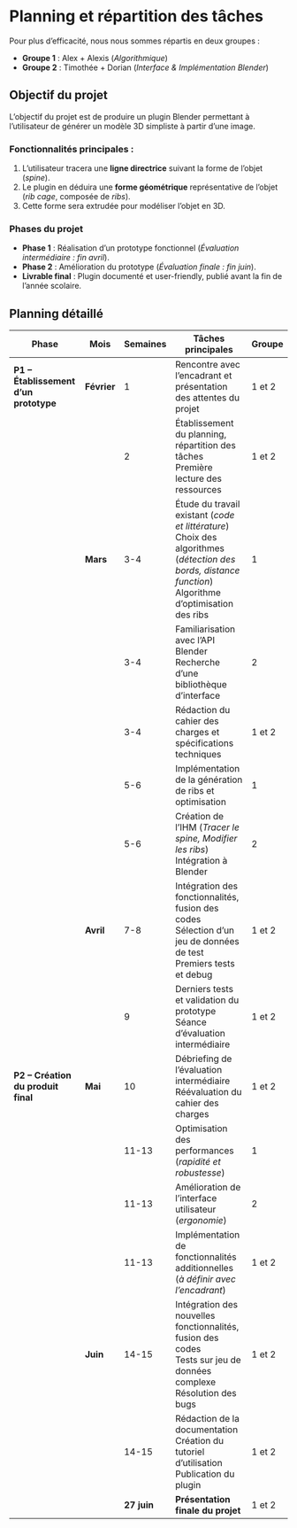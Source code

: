 # Planning et répartition des tâches

Pour plus d’efficacité, nous nous sommes répartis en deux groupes :
- **Groupe 1** : Alex + Alexis (*Algorithmique*)
- **Groupe 2** : Timothée + Dorian (*Interface & Implémentation Blender*)

## Objectif du projet

L’objectif du projet est de produire un plugin Blender permettant à l’utilisateur de générer un modèle 3D simpliste à partir d’une image. 

### Fonctionnalités principales :
1. L’utilisateur tracera une **ligne directrice** suivant la forme de l’objet (*spine*).
2. Le plugin en déduira une **forme géométrique** représentative de l’objet (*rib cage*, composée de *ribs*).
3. Cette forme sera extrudée pour modéliser l’objet en 3D.

### Phases du projet
- **Phase 1** : Réalisation d’un prototype fonctionnel (*Évaluation intermédiaire : fin avril*).
- **Phase 2** : Amélioration du prototype (*Évaluation finale : fin juin*).
- **Livrable final** : Plugin documenté et user-friendly, publié avant la fin de l’année scolaire.

## Planning détaillé

| Phase | Mois | Semaines | Tâches principales | Groupe |
|-------|------|---------|-------------------|--------|
| **P1 – Établissement d’un prototype** | **Février** | 1 | Rencontre avec l’encadrant et présentation des attentes du projet | 1 et 2 |
| | | 2 | Établissement du planning, répartition des tâches <br> Première lecture des ressources | 1 et 2 |
| | **Mars** | 3-4 | Étude du travail existant (*code et littérature*) <br> Choix des algorithmes (*détection des bords, distance function*) <br> Algorithme d’optimisation des ribs | 1 |
| | | 3-4 | Familiarisation avec l’API Blender <br> Recherche d’une bibliothèque d’interface | 2 |
| | | 3-4 | Rédaction du cahier des charges et spécifications techniques | 1 et 2 |
| | | 5-6 | Implémentation de la génération de ribs et optimisation | 1 |
| | | 5-6 | Création de l’IHM (*Tracer le spine, Modifier les ribs*) <br> Intégration à Blender | 2 |
| | **Avril** | 7-8 | Intégration des fonctionnalités, fusion des codes <br> Sélection d’un jeu de données de test <br> Premiers tests et debug | 1 et 2 |
| | | 9 | Derniers tests et validation du prototype <br> Séance d’évaluation intermédiaire | 1 et 2 |
| **P2 – Création du produit final** | **Mai** | 10 | Débriefing de l’évaluation intermédiaire <br> Réévaluation du cahier des charges | 1 et 2 |
| | | 11-13 | Optimisation des performances (*rapidité et robustesse*) | 1 |
| | | 11-13 | Amélioration de l’interface utilisateur (*ergonomie*) | 2 |
| | | 11-13 | Implémentation de fonctionnalités additionnelles (*à définir avec l’encadrant*) | 1 et 2 |
| | **Juin** | 14-15 | Intégration des nouvelles fonctionnalités, fusion des codes <br> Tests sur jeu de données complexe <br> Résolution des bugs | 1 et 2 |
| | | 14-15 | Rédaction de la documentation <br> Création du tutoriel d’utilisation <br> Publication du plugin | 1 et 2 |
| | | **27 juin** | **Présentation finale du projet** | 1 et 2 |
